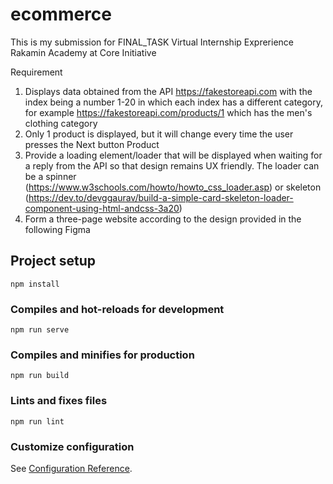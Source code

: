 # ecommerce

This is my submission for FINAL_TASK Virtual Internship Exprerience Rakamin Academy at Core Initiative

Requirement

1. Displays data obtained from the API https://fakestoreapi.com with the index being a number
1-20 in which each index has a different category, for example
https://fakestoreapi.com/products/1 which has the men's clothing category
2. Only 1 product is displayed, but it will change every time the user presses the Next button
Product
3. Provide a loading element/loader that will be displayed when waiting for a reply from the API so that
design remains UX friendly. The loader can be a spinner
(https://www.w3schools.com/howto/howto_css_loader.asp) or skeleton
(https://dev.to/devggaurav/build-a-simple-card-skeleton-loader-component-using-html-andcss-3a20)
4. Form a three-page website according to the design provided in the following Figma

## Project setup
```
npm install
```

### Compiles and hot-reloads for development
```
npm run serve
```

### Compiles and minifies for production
```
npm run build
```

### Lints and fixes files
```
npm run lint
```

### Customize configuration
See [Configuration Reference](https://cli.vuejs.org/config/).
